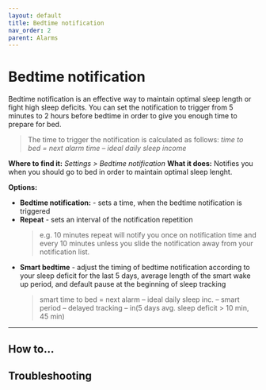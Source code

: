 ```yaml
---
layout: default
title: Bedtime notification
nav_order: 2
parent: Alarms
---
```


# Bedtime notification

Bedtime notification is an effective way to maintain optimal sleep length or fight high sleep deficits. You can set the notification to trigger from 5 minutes to 2 hours before bedtime in order to give you enough time to prepare for bed. 

> The time to trigger the notification is calculated as follows:
> _time to bed = next alarm time – ideal daily sleep income_



**Where to find it:**
_Settings > Bedtime notification_
**What it does:**
Notifies you when you should go to bed in order to maintain optimal sleep lenght.

**Options:**
* **Bedtime notification:** - sets a time, when the bedtime notification is triggered
* **Repeat** - sets an interval of the notification repetition
  >  e.g. 10 minutes repeat will notify you once on notification time and every 10 minutes unless you slide the notification away from your notification list.
* **Smart bedtime** - adjust the timing of bedtime notification according to your sleep deficit for the last 5 days, average length of the smart wake up period, and default pause at the beginning of sleep tracking
  > smart time to bed = next alarm – ideal daily sleep inc. – smart period – delayed tracking – in(5 days avg. sleep deficit > 10 min, 45 min)

---
## How to...

## Troubleshooting